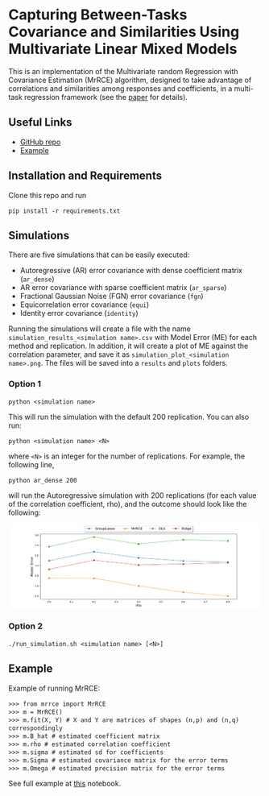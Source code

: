 # Capturing Between-Tasks Covariance and Similarities Using Multivariate Linear Mixed Models

This is an implementation of the Multivariate random Regression with Covariance Estimation (MrRCE) algorithm, 
designed to take advantage of correlations and similarities among responses and coefficients, in a multi-task regression framework
(see the [paper](https://arxiv.org/abs/1812.03662) for details).

## Useful Links

- [GitHub repo](https://github.com/AvivNavon/MrRCE)
- [Example](https://github.com/AvivNavon/MrRCE/blob/master/example.ipynb)

## Installation and Requirements

Clone this repo and run

```
pip install -r requirements.txt
```

## Simulations

There are five simulations that can be easily executed:

- Autoregressive (AR) error covariance with dense coefficient matrix (`ar_dense`)
- AR error covariance with sparse coefficient matrix (`ar_sparse`)
- Fractional Gaussian Noise (FGN) error covariance (`fgn`)
- Equicorrelation error covariance (`equi`)
- Identity error covariance (`identity`)

Running the simulations will create a file with the name `simulation_results_<simulation name>.csv` with Model Error (ME) for each method and replication.
In addition, it will create a plot of ME against the correlation parameter, and save it as `simulation_plot_<simulation name>.png`. The files will be saved into a `results` and `plots` folders.

### Option 1

```
python <simulation name>
```

This will run the simulation <simulation name> with the default 200 replication. You can also run:

```
python <simulation name> <N>
```
where `<N>` is an integer for the number of replications. For example, the following line,

```
python ar_dense 200
```
will run the Autoregressive simulation with 200 replications (for each value of the correlation coefficient, rho), and the outcome should look like the following:

 <p align="center"> 
    <img src="https://github.com/AvivNavon/MrRCE/blob/master/plots/simulation_plot_ar_dense.png" width="700">
 </p>

### Option 2

```
./run_simulation.sh <simulation name> [<N>]
```
## Example

Example of running MrRCE:

```
>>> from mrrce import MrRCE
>>> m = MrRCE()
>>> m.fit(X, Y) # X and Y are matrices of shapes (n,p) and (n,q) correspondingly
>>> m.B_hat # estimated coefficient matrix
>>> m.rho # estimated correlation coefficient
>>> m.sigma # estimated sd for coefficients
>>> m.Sigma # estimated covariance matrix for the error terms
>>> m.Omega # estimated precision matrix for the error terms
```

See full example at [this](https://github.com/AvivNavon/MrRCE/blob/master/example.ipynb) notebook.